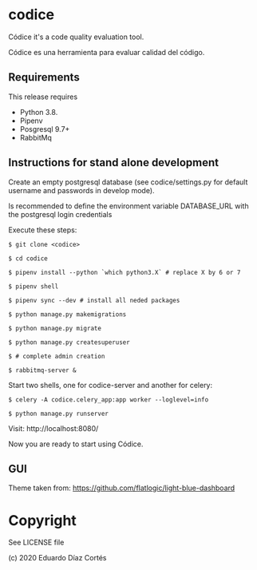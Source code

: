 # codice

Códice it's a code quality evaluation tool.

Códice es una herramienta para evaluar calidad del código.

## Requirements

This release requires 

- Python 3.8.
- Pipenv
- Posgresql 9.7+    
- RabbitMq

## Instructions for stand alone development

Create an empty postgresql database (see codice/settings.py for default username and passwords in develop mode).

Is recommended to define the environment variable DATABASE_URL with the postgresql login credentials

Execute these steps:

    $ git clone <codice>
    
    $ cd codice
    
    $ pipenv install --python `which python3.X` # replace X by 6 or 7
    
    $ pipenv shell
        
    $ pipenv sync --dev # install all neded packages
    
    $ python manage.py makemigrations
    
    $ python manage.py migrate
    
    $ python manage.py createsuperuser
    
    $ # complete admin creation
    
    $ rabbitmq-server &
    
Start two shells, one for codice-server and another for celery:

    $ celery -A codice.celery_app:app worker --loglevel=info
    
    $ python manage.py runserver


Visit: http://localhost:8080/

Now you are ready to start using Códice.

## GUI

Theme taken from: https://github.com/flatlogic/light-blue-dashboard


# Copyright 

See LICENSE file

(c) 2020 Eduardo Díaz Cortés

